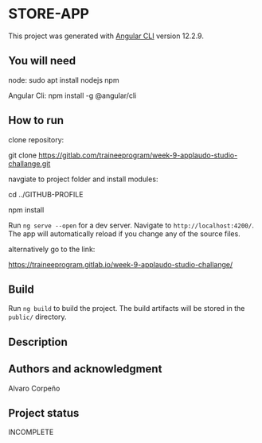 # STORE-APP

This project was generated with [Angular CLI](https://github.com/angular/angular-cli) version 12.2.9.

## You will need

node:
sudo apt install nodejs npm

Angular Cli:
npm install -g @angular/cli

## How to run

clone repository:

git clone https://gitlab.com/traineeprogram/week-9-applaudo-studio-challange.git

navgiate to project folder and install modules:

cd ../GITHUB-PROFILE

npm install

Run `ng serve --open` for a dev server. Navigate to `http://localhost:4200/`. The app will automatically reload if you change any of the source files.

alternatively go to the link:

https://traineeprogram.gitlab.io/week-9-applaudo-studio-challange/

## Build

Run `ng build` to build the project. The build artifacts will be stored in the `public/` directory.

## Description

## Authors and acknowledgment

Alvaro Corpeño

## Project status

INCOMPLETE
